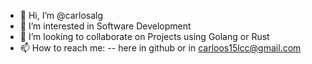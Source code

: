 - 👋 Hi, I’m @carlosalg
- 👀 I’m interested in Software Development
- 💞️ I’m looking to collaborate on Projects using Golang or Rust
- 📫 How to reach me:
-- here in github or in carloos15lcc@gmail.com

<!---
carlosalg/carlosalg is a ✨ special ✨ repository because its `README.md` (this file) appears on your GitHub profile.
You can click the Preview link to take a look at your changes.
--->
